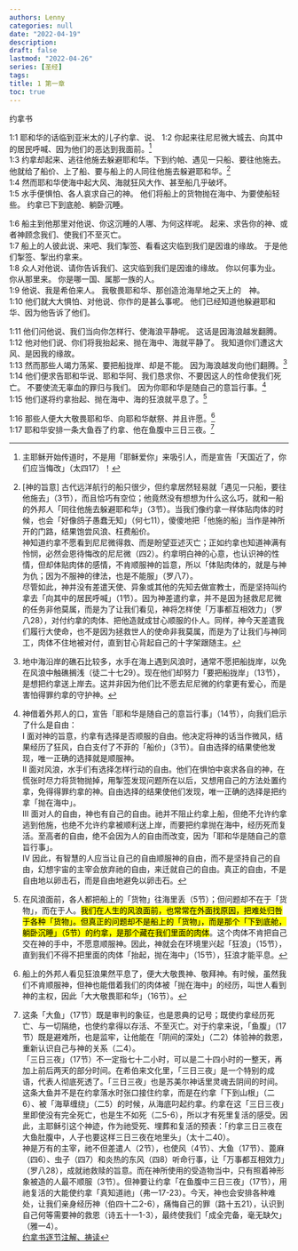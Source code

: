 ```yaml
---
authors: Lenny
categories: null
date: "2022-04-19"
description: 
draft: false
lastmod: "2022-04-26"
series: [圣经]
tags: 
title: 1 第一章
toc: true
---
```

约拿书
<!--more-->

1:1 耶和华的话临到亚米太的儿子约拿、说、
1:2 你起来往尼尼微大城去、向其中的居民呼喊、因为他们的恶达到我面前。[^1]  
1:3 约拿却起来、逃往他施去躲避耶和华。下到约帕、遇见一只船、要往他施去。他就给了船价、上了船、要与船上的人同往他施去躲避耶和华。[^2]  
1:4 然而耶和华使海中起大风、海就狂风大作、甚至船几乎破坏。  
1:5 水手便惧怕、各人哀求自己的神。  他们将船上的货物抛在海中、为要使船轻些。  约拿已下到底舱、躺卧沉睡。  

1:6 船主到他那里对他说、你这沉睡的人哪、为何这样呢。  起来、求告你的神、或者神顾念我们、使我们不至灭亡。  
1:7 船上的人彼此说、来吧、我们掣签、看看这灾临到我们是因谁的缘故。  于是他们掣签、掣出约拿来。  
1:8 众人对他说、请你告诉我们、这灾临到我们是因谁的缘故。  你以何事为业。  你从那里来。  你是哪一国、属那一族的人。  
1:9 他说、我是希伯来人。  我敬畏耶和华、那创造沧海旱地之天上的　神。  
1:10 他们就大大惧怕、对他说、你作的是甚么事呢。  他们已经知道他躲避耶和华、因为他告诉了他们。  

1:11 他们问他说、我们当向你怎样行、使海浪平静呢。  这话是因海浪越发翻腾。  
1:12 他对他们说、你们将我抬起来、抛在海中、海就平静了。  我知道你们遭这大风、是因我的缘故。  
1:13 然而那些人竭力荡桨、要把船拢岸、却是不能。  因为海浪越发向他们翻腾。[^3]  
1:14 他们便求告耶和华说、耶和华阿、我们恳求你、不要因这人的性命使我们死亡。  不要使流无辜血的罪归与我们。  因为你耶和华是随自己的意旨行事。[^4]  
1:15 他们遂将约拿抬起、抛在海中、海的狂浪就平息了。[^5]  

1:16 那些人便大大敬畏耶和华、向耶和华献祭、并且许愿。[^6]  
1:17 耶和华安排一条大鱼吞了约拿、他在鱼腹中三日三夜。[^7]  

[^1]: 主耶稣开始传道时，不是用「耶稣爱你」来吸引人，而是宣告「天国近了，你们应当悔改」（太四17）！  
[^2]: [神的旨意] 古代远洋航行的船只很少，但约拿居然轻易就「遇见一只船，要往他施去」（3节），而且恰巧有空位；他竟然没有想想为什么这么巧，就和一船的外邦人「同往他施去躲避耶和华」（3节）。当我们像约拿一样体贴肉体的时候，也会「好像鸽子愚蠢无知」（何七11），傻傻地把「他施的船」当作是神所开的门路，结果饱尝风浪、枉费船价。  
神知道约拿不愿看到尼尼微得救、而是盼望亚述灭亡；正如约拿也知道神满有怜悯，必然会恩待悔改的尼尼微（四2）。约拿明白神的心意，也认识神的性情，但却体贴肉体的感情，不肯顺服神的旨意，所以「体贴肉体的，就是与神为仇；因为不服神的律法，也是不能服」（罗八7）。  
尽管如此，神并没有差遣天使、异象或其他的先知去做宣教士，而是坚持叫约拿去「向其中的居民呼喊」（1节）。因为神差遣约拿，并不是因为拯救尼尼微的任务非他莫属，而是为了让我们看见，神将怎样使「万事都互相效力」（罗八28），对付约拿的肉体、把他造就成甘心顺服的仆人。同样，神今天差遣我们履行大使命，也不是因为拯救世人的使命非我莫属，而是为了让我们与神同工，肉体不住地被对付，直到甘心背起自己的十字架跟随主。  
[^3]: 地中海沿岸的礁石比较多，水手在海上遇到风浪时，通常不愿把船拢岸，以免在风浪中触礁搁浅（徒二十七29）。现在他们却努力「要把船拢岸」（13节），是想把约拿送上岸去。这并非因为他们比不愿去尼尼微的约拿更有爱心，而是害怕得罪约拿的守护神。  
[^4]: 神借着外邦人的口，宣告「耶和华是随自己的意旨行事」（14节），向我们启示了什么是自由：  
I 面对神的旨意，约拿有选择是否顺服的自由。他决定将神的话当作微风，结果经历了狂风，白白支付了不菲的「船价」（3节）。自由选择的结果使他发现，唯一正确的选择就是顺服神。  
II 面对风浪，水手们有选择怎样行动的自由。他们在惧怕中哀求各自的神，在慌张时尽力将货物抛掉，用掣签发现问题所在以后，又想用自己的方法处置约拿，免得得罪约拿的神。自由选择的结果使他们发现，唯一正确的选择是把约拿「抛在海中」。  
III 面对人的自由，神也有自己的自由。祂并不阻止约拿上船，但绝不允许约拿逃到他施，也绝不允许约拿被顺利送上岸，而要把约拿抛在海中，经历死而复活。至高者的自由，绝不会因为人的自由而改变，因为「耶和华是随自己的意旨行事」。  
IV 因此，有智慧的人应当让自己的自由顺服神的自由，而不是坚持自己的自由，幻想宇宙的主宰会放弃祂的自由，来迁就自己的自由。真正的自由，不是自由地以卵击石，而是自由地避免以卵击石。  
[^5]: 在风浪面前，各人都把船上的「货物」往海里丢（5节）；但问题却不在于「货物」，而在于人。<mark>我们在人生的风浪面前，也常常在外面找原因，把难处归咎于各种「货物」。但真正的问题却不是船上的「货物」，而是那个「下到底舱，躺卧沉睡」（5节）的约拿，是那个藏在我们里面的肉体</mark>。这个肉体不肯把自己交在神的手中，不愿意顺服神。因此，神就会在环境里兴起「狂浪」（15节），直到我们不得不把里面的肉体「抬起，抛在海中」（15节），狂浪才能平息。  
[^6]: 船上的外邦人看见狂浪果然平息了，便大大敬畏神、敬拜神。有时候，虽然我们不肯顺服神，但神也能借着我们的肉体被「抛在海中」的经历，叫世人看到神的主权，因此「大大敬畏耶和华」（16节）。  
[^7]: 这条「大鱼」（17节）既是审判的象征，也是恩典的记号；既使约拿经历死亡、与一切隔绝，也使约拿得以存活、不至灭亡。对于约拿来说，「鱼腹」（17节）既是避难所，也是监牢，让他能在「阴间的深处」（二2）体验神的救恩，重新认识自己与神的关系（二4）。  
「三日三夜」（17节）不一定指七十二小时，可以是二十四小时的一整天，再加上前后两天的部分时间。在希伯来文化里，「三日三夜」是一个特别的成语，代表人彻底死透了。「三日三夜」也是苏美尔神话里灵魂去阴间的时间。  
这条大鱼并不是在约拿落水时张口接住约拿，而是在约拿「下到山根」（二6）、被「海草缠绕」（二5）的时候，从海底叼起约拿。约拿在这「三日三夜」里即使没有完全死亡，也是生不如死（二5-6），所以才有死里复活的感受。因此，主耶稣引这个神迹，作为祂受死、埋葬和复活的预表：「约拿三日三夜在大鱼肚腹中，人子也要这样三日三夜在地里头」（太十二40）。  
神是万有的主宰，祂不但差遣人（2节），也使风（4节）、大鱼（17节）、蓖麻（四6）、虫子（四7）和炎热的东风（四8）听命行事，让「万事都互相效力」（罗八28），成就祂救赎的旨意。而在神所使用的受造物当中，只有照着神形象被造的人最不顺服（3节）。但神要让约拿「在鱼腹中三日三夜」（17节），用祂复活的大能使约拿「真知道祂」（弗一17-23）。今天，神也会安排各种难处，让我们亲身经历神（伯四十二2-6），痛悔自己的罪（路十五21），认识到自己何等需要神的救恩（诗五十一1-3），最终使我们「成全完备，毫无缺欠」（雅一4）。  
[约拿书逐节注解、祷读](https://cmcbiblereading.com/2016/10/09/%e7%ba%a6%e6%8b%bf%e4%b9%a6%e7%ac%ac10%e7%ab%a0%e9%80%90%e8%8a%82%e6%b3%a8%e8%a7%a3%e3%80%81%e7%a5%b7%e8%af%bb/)  